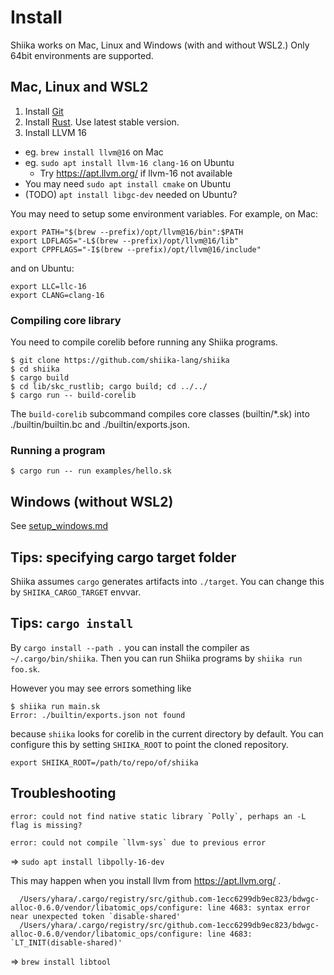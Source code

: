 # Install

Shiika works on Mac, Linux and Windows (with and without WSL2.)
Only 64bit environments are supported.

## Mac, Linux and WSL2

1. Install [Git](https://git-scm.com/)
1. Install [Rust](https://www.rust-lang.org/). Use latest stable version.
2. Install LLVM 16
  - eg. `brew install llvm@16` on Mac
  - eg. `sudo apt install llvm-16 clang-16` on Ubuntu
    - Try https://apt.llvm.org/ if llvm-16 not available
- You may need `sudo apt install cmake` on Ubuntu
- (TODO) `apt install libgc-dev` needed on Ubuntu?

You may need to setup some environment variables. For example, on Mac:

```
export PATH="$(brew --prefix)/opt/llvm@16/bin":$PATH
export LDFLAGS="-L$(brew --prefix)/opt/llvm@16/lib"
export CPPFLAGS="-I$(brew --prefix)/opt/llvm@16/include"
```

and on Ubuntu:

```
export LLC=llc-16
export CLANG=clang-16
```

### Compiling core library

You need to compile corelib before running any Shiika programs. 

```
$ git clone https://github.com/shiika-lang/shiika
$ cd shiika
$ cargo build
$ cd lib/skc_rustlib; cargo build; cd ../../
$ cargo run -- build-corelib
```

The `build-corelib` subcommand compiles core classes (builtin/\*.sk) into ./builtin/builtin.bc and ./builtin/exports.json. 

### Running a program

```
$ cargo run -- run examples/hello.sk
```

## Windows (without WSL2)

See [setup_windows.md](./setup_windows.md)

## Tips: specifying cargo target folder

Shiika assumes `cargo` generates artifacts into `./target`. You can change this by `SHIIKA_CARGO_TARGET` envvar.

## Tips: `cargo install`

By `cargo install --path .` you can install the compiler as `~/.cargo/bin/shiika`.
Then you can run Shiika programs by `shiika run foo.sk`.

However you may see errors something like

```
$ shiika run main.sk 
Error: ./builtin/exports.json not found
```

because `shiika` looks for corelib in the current directory by default. You can configure this by setting `SHIIKA_ROOT` to point the cloned repository.

```
export SHIIKA_ROOT=/path/to/repo/of/shiika
```

## Troubleshooting

```
error: could not find native static library `Polly`, perhaps an -L flag is missing?

error: could not compile `llvm-sys` due to previous error
```

=> `sudo apt install libpolly-16-dev`

This may happen when you install llvm from https://apt.llvm.org/ .

```
  /Users/yhara/.cargo/registry/src/github.com-1ecc6299db9ec823/bdwgc-alloc-0.6.0/vendor/libatomic_ops/configure: line 4683: syntax error near unexpected token `disable-shared'                                                                        
  /Users/yhara/.cargo/registry/src/github.com-1ecc6299db9ec823/bdwgc-alloc-0.6.0/vendor/libatomic_ops/configure: line 4683: `LT_INIT(disable-shared)'  
```

=> `brew install libtool`

